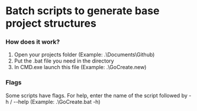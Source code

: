 # Batch scripts to generate base project structures

### How does it work?
1. Open your projects folder (Example: .\Documents\Github)
2. Put the .bat file you need in the directory
3. In CMD.exe launch this file (Example: .\GoCreate.new)

### Flags
Some scripts have flags. For help, enter the name of the script followed by -h / --help (Example: .\GoCreate.bat -h)

